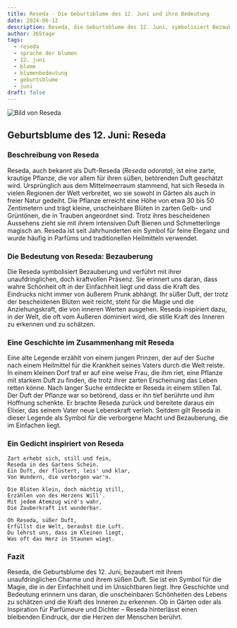 ```yaml
---
title: Reseda - Die Geburtsblume des 12. Juni und ihre Bedeutung
date: 2024-06-12
description: Reseda, die Geburtsblume des 12. Juni, symbolisiert Bezauberung. Erfahre mehr über ihre Geschichte, Bedeutung und Symbolik in der Sprache der Blumen.
author: 365tage
tags:
  - reseda
  - sprache der blumen
  - 12. juni
  - blume
  - blumenbedeutung
  - geburtsblume
  - juni
draft: false
---
```


![Bild von Reseda](https://cdn.pixabay.com/photo/2015/01/18/18/59/wau-603313_1280.jpg#center)


## Geburtsblume des 12. Juni: Reseda

### Beschreibung von Reseda

Reseda, auch bekannt als Duft-Reseda (_Reseda odorata_), ist eine zarte, krautige Pflanze, die vor allem für ihren süßen, betörenden Duft geschätzt wird. Ursprünglich aus dem Mittelmeerraum stammend, hat sich Reseda in vielen Regionen der Welt verbreitet, wo sie sowohl in Gärten als auch in freier Natur gedeiht. Die Pflanze erreicht eine Höhe von etwa 30 bis 50 Zentimetern und trägt kleine, unscheinbare Blüten in zarten Gelb- und Grüntönen, die in Trauben angeordnet sind. Trotz ihres bescheidenen Aussehens zieht sie mit ihrem intensiven Duft Bienen und Schmetterlinge magisch an. Reseda ist seit Jahrhunderten ein Symbol für feine Eleganz und wurde häufig in Parfüms und traditionellen Heilmitteln verwendet.

### Die Bedeutung von Reseda: Bezauberung

Die Reseda symbolisiert Bezauberung und verführt mit ihrer unaufdringlichen, doch kraftvollen Präsenz. Sie erinnert uns daran, dass wahre Schönheit oft in der Einfachheit liegt und dass die Kraft des Eindrucks nicht immer von äußerem Prunk abhängt. Ihr süßer Duft, der trotz der bescheidenen Blüten weit reicht, steht für die Magie und die Anziehungskraft, die von inneren Werten ausgehen. Reseda inspiriert dazu, in der Welt, die oft vom Äußeren dominiert wird, die stille Kraft des Inneren zu erkennen und zu schätzen.

### Eine Geschichte im Zusammenhang mit Reseda

Eine alte Legende erzählt von einem jungen Prinzen, der auf der Suche nach einem Heilmittel für die Krankheit seines Vaters durch die Welt reiste. In einem kleinen Dorf traf er auf eine weise Frau, die ihm riet, eine Pflanze mit starkem Duft zu finden, die trotz ihrer zarten Erscheinung das Leben retten könne. Nach langer Suche entdeckte er Reseda in einem stillen Tal. Der Duft der Pflanze war so betörend, dass er ihn tief berührte und ihm Hoffnung schenkte. Er brachte Reseda zurück und bereitete daraus ein Elixier, das seinem Vater neue Lebenskraft verlieh. Seitdem gilt Reseda in dieser Legende als Symbol für die verborgene Macht und Bezauberung, die im Einfachen liegt.

### Ein Gedicht inspiriert von Reseda

```
Zart erhebt sich, still und fein,  
Reseda in des Gartens Schein.  
Ein Duft, der flüstert, leis' und klar,  
Von Wundern, die verborgen war'n.  

Die Blüten klein, doch mächtig still,  
Erzählen von des Herzens Will'.  
Mit jedem Atemzug wird's wahr,  
Die Zauberkraft ist wunderbar.  

Oh Reseda, süßer Duft,  
Erfüllst die Welt, beraubst die Luft.  
Du lehrst uns, dass im Kleinen liegt,  
Was oft das Herz in Staunen wiegt.  
```

### Fazit

Reseda, die Geburtsblume des 12. Juni, bezaubert mit ihrem unaufdringlichen Charme und ihrem süßen Duft. Sie ist ein Symbol für die Magie, die in der Einfachheit und im Unsichtbaren liegt. Ihre Geschichte und Bedeutung erinnern uns daran, die unscheinbaren Schönheiten des Lebens zu schätzen und die Kraft des Inneren zu erkennen. Ob in Gärten oder als Inspiration für Parfümeure und Dichter – Reseda hinterlässt einen bleibenden Eindruck, der die Herzen der Menschen berührt.